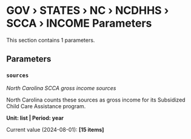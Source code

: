 # GOV › STATES › NC › NCDHHS › SCCA › INCOME Parameters

This section contains 1 parameters.

## Parameters

### `sources`
*North Carolina SCCA gross income sources*

North Carolina counts these sources as gross income for its Subsidized Child Care Assistance program.

**Unit: list | Period: year**

Current value (2024-08-01): **[15 items]**

